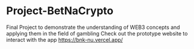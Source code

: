 # Project-BetNaCrypto
Final Project to demonstrate the understanding of WEB3 concepts and applying them in the field of gambling
Check out the prototype website to interact with the app https://bnk-nu.vercel.app/